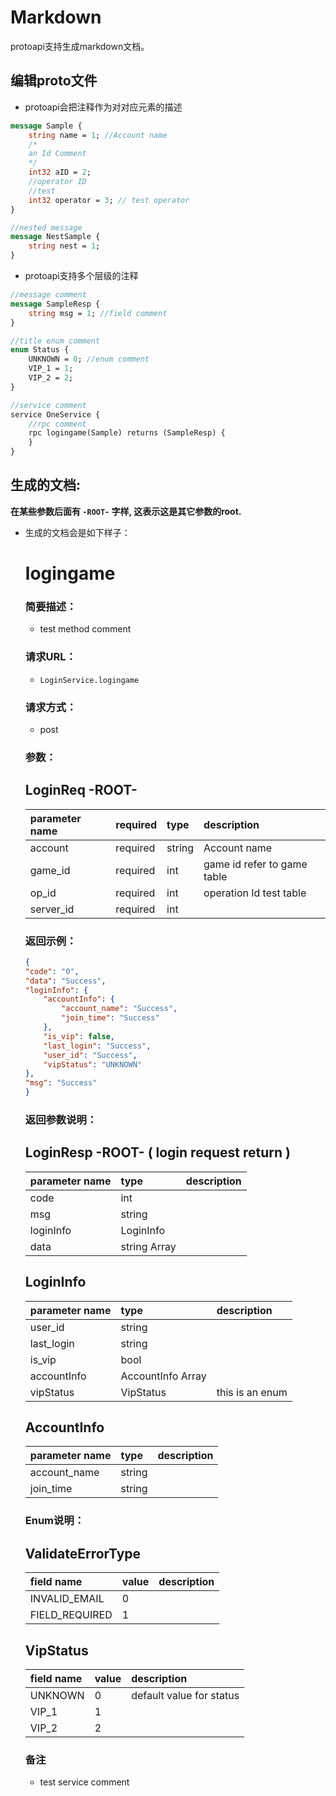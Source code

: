 # Markdown

protoapi支持生成markdown文档。

## 编辑proto文件

* protoapi会把注释作为对对应元素的描述

```protobuf
message Sample {
    string name = 1; //Account name
    /*
    an Id Comment
    */
    int32 aID = 2;
    //operator ID
	//test
    int32 operator = 3; // test operator
}

//nested message
message NestSample {
	string nest = 1;
}
```

* protoapi支持多个层级的注释

```protobuf
//message comment
message SampleResp {
    string msg = 1; //field comment
}

//title enum comment
enum Status {
    UNKNOWN = 0; //enum comment
    VIP_1 = 1;
    VIP_2 = 2;
}

//service comment
service OneService {
	//rpc comment
	rpc logingame(Sample) returns (SampleResp) {
	}
}
```

## 生成的文档:

**在某些参数后面有 `-ROOT-` 字样, 这表示这是其它参数的root.**

* 生成的文档会是如下样子：


    # logingame

    ### 简要描述：
    - test method comment

    ### 请求URL：
    - `LoginService.logingame`

    ### 请求方式：
    - post

    ### 参数：

    ## LoginReq -ROOT-
    | parameter name  | required  | type  | description
    | :-------------- |:--------- | :---- | :----------
    |account        | required     | string  | Account name
    |game_id        | required     | int  |  game id refer to game table
    |op_id        | required     | int  | operation Id   test table
    |server_id        | required     | int  |


    ### 返回示例：

    ```json
    {
    "code": "0",
    "data": "Success",
    "loginInfo": {
        "accountInfo": {
            "account_name": "Success",
            "join_time": "Success"
        },
        "is_vip": false,
        "last_login": "Success",
        "user_id": "Success",
        "vipStatus": "UNKNOWN"
    },
    "msg": "Success"
    }
    ```

    ### 返回参数说明：

    ## LoginResp -ROOT- ( login request return  )
    | parameter name  | type            | description
    | :------------   |:--------------- | :----------
    |code        | int  |
    |msg        | string  |
    |loginInfo        | LoginInfo  |
    |data        | string Array |

    ## LoginInfo
    | parameter name  | type            | description
    | :------------   |:--------------- | :----------
    |user_id        | string  |
    |last_login        | string  |
    |is_vip        | bool  |
    |accountInfo        | AccountInfo Array |
    |vipStatus        | VipStatus  | this is an enum

    ## AccountInfo
    | parameter name  | type            | description
    | :------------   |:--------------- | :----------
    |account_name        | string  |
    |join_time        | string  |



    ### Enum说明：

    ## ValidateErrorType
    | field name  | value   | description
    | :---------  |:------- | :----------
    |INVALID_EMAIL        | 0 |
    |FIELD_REQUIRED        | 1 |

    ## VipStatus
    | field name  | value   | description
    | :---------  |:------- | :----------
    |UNKNOWN        | 0 | default value for status
    |VIP_1        | 1 |
    |VIP_2        | 2 |


    ### 备注


    - test service comment
